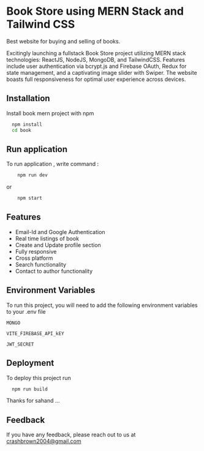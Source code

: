 
# Book Store using MERN Stack and Tailwind CSS

Best website for buying and selling of books.


Excitingly launching a fullstack Book Store project utilizing MERN stack technologies: ReactJS, NodeJS, MongoDB, and TailwindCSS. Features include user authentication via bcrypt.js and Firebase OAuth, Redux for state management, and a captivating image slider with Swiper. The website boasts full responsiveness for optimal user experience across devices.


## Installation

Install book mern project with npm

```bash
  npm install 
  cd book
```
    
## Run application

To run application , write command : 

```bash
    npm run dev
```

or 

```bash
    npm start
```

## Features

- Email-Id and Google Authentication
- Real time listings of book
- Create and Update profile section
- Fully responsive
- Cross platform
- Search functionality
- Contact to author functionality


## Environment Variables

To run this project, you will need to add the following environment variables to your .env file

`MONGO`

`VITE_FIREBASE_API_kEY`

`JWT_SECRET`

## Deployment

To deploy this project run

```bash
  npm run build
```


Thanks for sahand ...


## Feedback

If you have any feedback, please reach out to us at crashbrown2004@gmail.com

